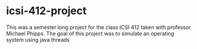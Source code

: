 # icsi-412-project
This was a semester long project for the class ICSI 412 taken with professor Michael Phipps. The goal of this project was to simulate an operating system using java threads
